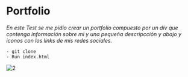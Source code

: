 # Portfolio
_En este Test se me pidio crear un portfolio compuesto por un div que contenga información sobre mi y una pequeña descripcción y abajo y iconos con los links de mis redes sociales._
```
- git clone
- Run index.html
```

![2](https://user-images.githubusercontent.com/62455807/99726780-b9c32600-2a95-11eb-81e8-200a2f9b203f.jpg)

